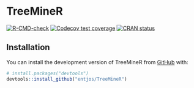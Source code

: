 
<!-- README.md is generated from README.Rmd. Please edit that file -->

# TreeMineR

<!-- badges: start -->

[![R-CMD-check](https://github.com/entjos/TreeMineR/actions/workflows/R-CMD-check.yaml/badge.svg)](https://github.com/entjos/TreeMineR/actions/workflows/R-CMD-check.yaml)
[![Codecov test
coverage](https://codecov.io/gh/entjos/TreeMineR/branch/master/graph/badge.svg)](https://app.codecov.io/gh/entjos/TreeMineR?branch=master)
[![CRAN
status](https://www.r-pkg.org/badges/version/TreeMineR)](https://CRAN.R-project.org/package=TreeMineR)
<!-- badges: end -->

## Installation

You can install the development version of TreeMineR from
[GitHub](https://github.com/) with:

``` r
# install.packages("devtools")
devtools::install_github("entjos/TreeMineR")
```
